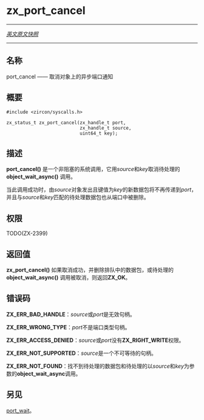 # zx_port_cancel
---

[*英文原文快照*](https://github.com/fuchsia-mirror/zircon/blob/d17af78df889107ed5035b3f420567675a3c6ee5/docs/syscalls/port_cancel.md)

---
<!-- ## NAME -->
## 名称

<!-- port_cancel - cancels async port notifications on an object -->
port_cancel —— 取消对象上的异步端口通知

<!-- ## SYNOPSIS -->
## 概要

```
#include <zircon/syscalls.h>

zx_status_t zx_port_cancel(zx_handle_t port,
                           zx_handle_t source,
                           uint64_t key);
```

<!-- ## DESCRIPTION -->
## 描述

<!-- **port_cancel**() is a non-blocking syscall which cancels
pending **object_wait_async**() calls done with *source* and *key*. -->
**port_cancel()** 是一个非阻塞的系统调用，它用*source*和*key*取消待处理的**object_wait_async()** 调用。

<!-- 
When this call succeeds no new packets from the object pointed by
*source* with *key* will be delivered to *port*, and pending queued
packets that match *source* and *key* are removed from the port. -->
当此调用成功时，由*source*对象发出且键值为*key*的新数据包将不再传递到*port*，并且与*source*和*key*匹配的待处理数据包也从端口中被删除。

<!-- ## RIGHTS -->
## 权限

TODO(ZX-2399)

<!-- ## RETURN VALUE -->
## 返回值

<!-- **zx_port_cancel**() returns **ZX_OK** if cancellation succeeded and
either queued packets were removed or pending **object_wait_async**() were
canceled. -->

**zx_port_cancel()** 如果取消成功，并删除排队中的数据包，或待处理的**object_wait_async()** 调用被取消，则返回**ZX_OK**。

<!-- ## ERRORS -->
## 错误码

<!-- **ZX_ERR_BAD_HANDLE**  *source* or *port* is not a valid handle. -->
**ZX_ERR_BAD_HANDLE**：*source*或*port*是无效句柄。

<!-- **ZX_ERR_WRONG_TYPE**  *port* is not a port handle. -->
**ZX_ERR_WRONG_TYPE**：*port*不是端口类型句柄。

<!-- **ZX_ERR_ACCESS_DENIED**  *source* or *port* does not have **ZX_RIGHT_WRITE**. -->
**ZX_ERR_ACCESS_DENIED**：*source*或*port*没有**ZX_RIGHT_WRITE**权限。

<!-- **ZX_ERR_NOT_SUPPORTED**  *source* is a handle that cannot be waited on. -->
**ZX_ERR_NOT_SUPPORTED**：*source*是一个不可等待的句柄。

<!-- **ZX_ERR_NOT_FOUND** if either no pending packets or pending
**object_wait_async** calls with *source* and *key* were found. -->
**ZX_ERR_NOT_FOUND**：找不到待处理的数据包和待处理的以*source*和*key*为参数的**object_wait_async**调用。

<!-- ## SEE ALSO -->
## 另见

<!-- [port_wait](port_wait.md). -->

[port_wait](port_wait.md)。